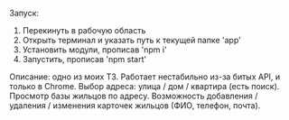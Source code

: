 Запуск:

1. Перекинуть в рабочую область
2. Открыть терминал и указать путь к текущей папке 'app'
3. Установить модули, прописав 'npm i'
4. Запустить, прописав 'npm start'

Описание: одно из моих ТЗ. Работает нестабильно из-за битых API, и только в Chrome.
Выбор адреса: улица / дом / квартира (есть поиск). Просмотр базы жильцов по адресу.
Возможность добавления / удаления / изменения карточек жильцов (ФИО, телефон, почта).
